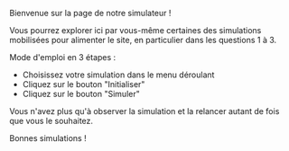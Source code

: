Bienvenue sur la page de notre simulateur !

Vous pourrez explorer ici par vous-même certaines des simulations mobilisées pour alimenter le site, en particulier dans les questions 1 à 3.

Mode d'emploi en 3 étapes :

- Choisissez votre simulation dans le menu déroulant
- Cliquez sur le bouton "Initialiser"
- Cliquez sur le bouton "Simuler" 

Vous n'avez plus qu'à observer la simulation et la relancer autant de fois que vous le souhaitez.

Bonnes simulations !

